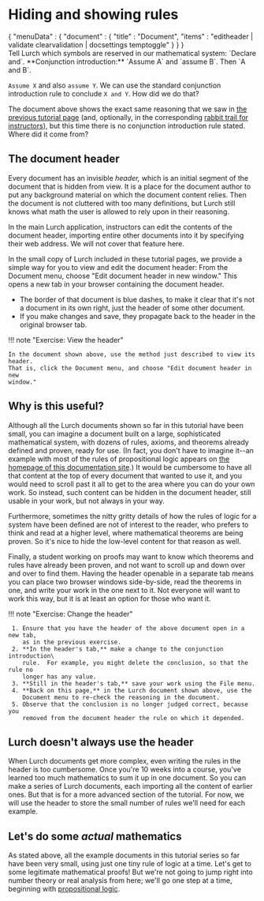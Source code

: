 
# Hiding and showing rules

<div class='lurch-embed' width='100%' height='300px' validate='true'>
{
    "menuData" : {
        "document" : {
            "title" : "Document",
            "items" : "editheader | validate clearvalidation | docsettings temptoggle"
        }
    }
}

<div class='header'>
Tell Lurch which symbols are reserved in our mathematical system:
`Declare and`.

<rule>
**Conjunction introduction:**
`Assume A` and `assume B`.  Then `A and B`.
</rule>
</div>

`Assume X` and also `assume Y`.  We can use the standard conjunction
introduction rule to conclude `X and Y`.  How did we do that?
</div>

The document above shows the exact same reasoning that we saw in
[the previous tutorial page](tut-07-rules.md) (and, optionally, in the
corresponding [rabbit trail for instructors](tut-07b-metavariables.md)),
but this time there is no conjunction introduction rule stated.
Where did it come from?

## The document header

Every document has an invisible *header,* which is an initial segment of the
document that is hidden from view.  It is a place for the document author to put
any background material on which the document content relies.  Then the document
is not cluttered with too many definitions, but Lurch still knows what math the
user is allowed to rely upon in their reasoning.

In the main Lurch application, instructors can edit the contents of the document
header, importing entire other documents into it by specifying their web
address.  We will not cover that feature here.

In the small copy of Lurch included in these tutorial pages, we provide a simple
way for you to view and edit the document header:  From the Document menu,
choose "Edit document header in new window."  This opens a new tab in your
browser containing the document header.

 - The border of that document is blue dashes, to make it clear that it's
   not a document in its own right, just the header of some other document.
 - If you make changes and save, they propagate back to the header in the
   original browser tab.

!!! note "Exercise: View the header"

    In the document shown above, use the method just described to view its header.
    That is, click the Document menu, and choose "Edit document header in new
    window."

## Why is this useful?

Although all the Lurch documents shown so far in this tutorial have been small,
you can imagine a document built on a large, sophisticated mathematical system,
with dozens of rules, axioms, and theorems already defined and proven, ready for
use.  (In fact, you don't have to imagine it--an example with most of the rules
of propositional logic appears on
[the homepage of this documentation site](index.md).)  It would be cumbersome to
have all that content at the top of every document that wanted to use it, and
you would need to scroll past it all to get to the area where you can do your
own work.  So instead, such content can be hidden in the document header, still
usable in your work, but not always in your way.

Furthermore, sometimes the nitty gritty details of how the rules of logic for a
system have been defined are not of interest to the reader, who prefers to think
and read at a higher level, where mathematical theorems are being proven.  So
it's nice to hide the low-level content for that reason as well.

Finally, a student working on proofs may want to know which theorems and rules
have already been proven, and not want to scroll up and down over and over to
find them.  Having the header openable in a separate tab means you can place two
browser windows side-by-side, read the theorems in one, and write your work in
the one next to it.  Not everyone will want to work this way, but it is at least
an option for those who want it.

!!! note "Exercise: Change the header"

     1. Ensure that you have the header of the above document open in a new tab,
        as in the previous exercise.
     2. **In the header's tab,** make a change to the conjunction introduction\
        rule.  For example, you might delete the conclusion, so that the rule no
        longer has any value.
     3. **Still in the header's tab,** save your work using the File menu.
     4. **Back on this page,** in the Lurch document shown above, use the
        Document menu to re-check the reasoning in the document.
     5. Observe that the conclusion is no longer judged correct, because you
        removed from the document header the rule on which it depended.

## Lurch doesn't always use the header

When Lurch documents get more complex, even writing the rules in the header is
too cumbersome.  Once you're 10 weeks into a course, you've learned too much
mathematics to sum it up in one document.  So you can make a series of Lurch
documents, each importing all the content of earlier ones.  But that is for a
more advanced section of the tutorial.  For now, we will use the header to store
the small number of rules we'll need for each example.

## Let's do some *actual* mathematics

As stated above, all the example documents in this tutorial series so far have
been very small, using just one tiny rule of logic at a time.  Let's get to some
legitimate mathematical proofs!  But we're not going to jump right into number
theory or real analysis from here; we'll go one step at a time, beginning with
[propositional logic](tut-09a-real-math.md).
